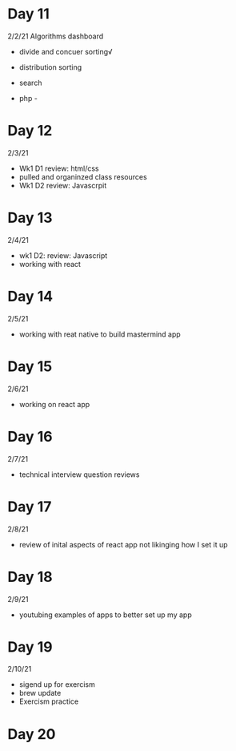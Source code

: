 # Day 11

2/2/21
Algorithms dashboard

- divide and concuer sorting√
- distribution sorting
- search

- php -

# Day 12

2/3/21

- Wk1 D1 review: html/css
- pulled and organinzed class resources
- Wk1 D2 review: Javascrpit

# Day 13

2/4/21

- wk1 D2: review: Javascript
- working with react

# Day 14

2/5/21

- working with reat native to build mastermind app

# Day 15

2/6/21

- working on react app

# Day 16

2/7/21

- technical interview question reviews

# Day 17

2/8/21

- review of inital aspects of react app not likinging how I set it up

# Day 18

2/9/21

- youtubing examples of apps to better set up my app

# Day 19

2/10/21

- sigend up for exercism
- brew update
- Exercism practice

# Day 20
